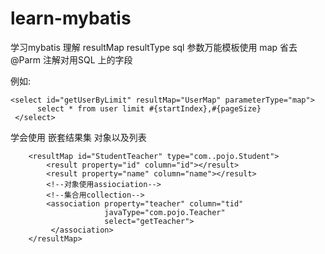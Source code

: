 # learn-mybatis
学习mybatis
理解 resultMap  resultType
sql 参数万能模板使用 map 省去@Parm 注解对用SQL 上的字段

例如:
``` 
<select id="getUserByLimit" resultMap="UserMap" parameterType="map">
      select * from user limit #{startIndex},#{pageSize}
 </select>
```
学会使用 嵌套结果集 对象以及列表
```
    <resultMap id="StudentTeacher" type="com..pojo.Student">
        <result property="id" column="id"></result>
        <result property="name" column="name"></result>
        <!--对象使用assiociation-->
        <!--集合用collection-->
        <association property="teacher" column="tid"
                     javaType="com.pojo.Teacher"
                     select="getTeacher">
         </association>
    </resultMap>
```
